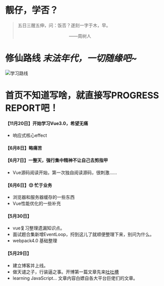 # 靓仔，学否？

> 五日三醒五伸，问：饭否？遂刻一字于木，早。 <div style="width: 50%;text-align: right">——周树人</div>
# 修仙路线 <i class="halfFs">末法年代，一切随缘吧~</i>
![学习路线](/assets/学习路线.jpg ':size=1200xauto')

# 首页不知道写啥，就直接写PROGRESS REPORT吧！

#### 【11月20日】开始学习Vue3.0，希望无痛
- 响应式核心effect

#### 【6月8日】略痛苦

#### 【6月7日】一整天，强行集中精神不让自己去剪指甲
- Vue源码阅读开始，第一次独自阅读源码，很刺激......

#### 【6月6日】😔 忙于业务
- 浏览器和服务器缓存的一些东西
- Vue性能优化的一些补充

#### 【5月30日】
- vue复习整理遗漏知识点。
- 面试题合集新增EventLoop，捋到这儿了就顺便整理下来，别问为什么。
- webpack4.0 基础整理

#### 【5月29日】
- 建立博客并上线。
- 做天谴之子，行装逼之事。开博第一篇文章先来[吐吐槽](wdnmd.md)  
- learning JavaScript... 文章内容白嫖自各大平台巨佬们的文章。
